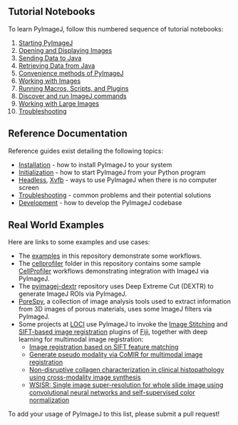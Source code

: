 ## Tutorial Notebooks

To learn PyImageJ, follow this numbered sequence of tutorial notebooks:

1. [Starting PyImageJ](1-Starting-PyImageJ.ipynb)
2. [Opening and Displaying Images](2-Opening-and-Displaying-Images.ipynb)
3. [Sending Data to Java](3-Sending-Data-to-Java.ipynb)
4. [Retrieving Data from Java](4-Retrieving-Data-from-Java.ipynb)
5. [Convenience methods of PyImageJ](5-Convenience-methods-of-PyImageJ.ipynb)
6. [Working with Images](6-Working-with-Images.ipynb)
7. [Running Macros, Scripts, and Plugins](7-Running-Macros-Scripts-and-Plugins.ipynb)
8. [Discover and run ImageJ commands](8-Discover-and-run-ImageJ-commands.ipynb)
9. [Working with Large Images](9-Working-with-Large-Images.ipynb)
10. [Troubleshooting](10-Troubleshooting.ipynb)

## Reference Documentation

Reference guides exist detailing the following topics:

* [Installation](Install.md) - how to install PyImageJ to your system
* [Initialization](Initialization.md) - how to start PyImageJ from your Python program
* [Headless](Headless.md), [Xvfb](Xvfb.md) - ways to use PyImageJ when there is no computer screen
* [Troubleshooting](Troubleshooting.md) - common problems and their potential solutions
* [Development](Development.md) - how to develop the PyImageJ codebase

## Real World Examples

Here are links to some examples and use cases:

* The [examples](examples) in this repository demonstrate some workflows.
* The [cellprofiler](cellprofiler) folder in this repository contains some
  sample [CellProfiler](https://cellprofiler.org/) workflows demonstrating
  integration with ImageJ via PyImageJ.
* The [pyimagej-dextr](https://github.com/imagej/pyimagej-dextr) repository
  uses Deep Extreme Cut (DEXTR) to generate ImageJ ROIs via PyImageJ.
* [PoreSpy](https://github.com/PMEAL/porespy), a collection of image analysis
  tools used to extract information from 3D images of porous materials,
  uses some ImageJ filters via PyImageJ.
* Some projects at [LOCI](https://imagej.net/orgs/loci) use PyImageJ to invoke
  the [Image Stitching](https://imagej.net/plugins/image-stitching) and
  [SIFT-based image registration](https://imagej.net/plugins/linear-stack-alignment-with-sift)
  plugins of [Fiji](https://fiji.sc/), together with deep learning for
  multimodal image registration:
  * [Image registration based on SIFT feature matching](https://github.com/uw-loci/automatic-histology-registration-pyimagej/blob/8ad405170ec46dccbdc1c20fbbeb6eaff47b8b76/ij_sift_registration.ipynb)
  * [Generate pseudo modality via CoMIR for multimodal image registration](https://github.com/uw-loci/automatic-histology-registration-pyimagej/blob/8ad405170ec46dccbdc1c20fbbeb6eaff47b8b76/pseudo_modality.ipynb)
  * [Non-disruptive collagen characterization in clinical histopathology using cross-modality image synthesis](https://github.com/uw-loci/he_shg_synth_workflow/blob/v1.0.0/main.py#L167-L175)
  * [WSISR: Single image super-resolution for whole slide image using convolutional neural networks and self-supervised color normalization](https://github.com/uw-loci/demo_wsi_superres/blob/38283031eee4823d332fae1b6b32b5da33fb957f/train_compress.py#L162-L169)

To add your usage of PyImageJ to this list, please submit a pull request!
